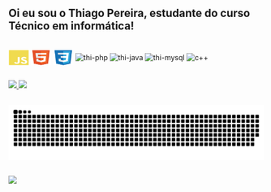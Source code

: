 ## Oi eu sou o Thiago Pereira, estudante do curso Técnico em informática!
<div style="display: inline_block"><br>
  <img align="center" alt="thi-Js" height="30" width="40" src="https://raw.githubusercontent.com/devicons/devicon/master/icons/javascript/javascript-plain.svg">
  <img align="center" alt="thi-HTML" height="30" width="40"  src="https://raw.githubusercontent.com/devicons/devicon/master/icons/html5/html5-original.svg">
  <img align="center" alt="thi-CSS" height="30" width="40" src="https://raw.githubusercontent.com/devicons/devicon/master/icons/css3/css3-original.svg">
  <img align="center" alt="thi-php" height="30" width="40" src="https://www.php.net/images/logos/new-php-logo.svg">
  <img align="center" alt="thi-java" height="30" width="40"  src="https://upload.wikimedia.org/wikipedia/pt/3/30/Java_programming_language_logo.svg">
  <img align="center" alt="thi-mysql" height="50" width="60" src="https://www.vectorlogo.zone/logos/mysql/mysql-official.svg">
    <img align="center" alt="c++" height="30" width="40" src="https://upload.wikimedia.org/wikipedia/commons/1/18/ISO_C%2B%2B_Logo.svg">
</div>
  
  ##

<div>
  <a href="https://github.com/thiagopereirafde755">
  <img height = "180em" src = "https://github-readme-stats.vercel.app/api?username=thiagopereirafde755&show_icons=true&theme=dracula&include_all_commits=true&count_private=true" />
  <img height = "180em" src = "https://github-readme-stats.vercel.app/api/top-langs/?username=thiagopereirafde755&layout=compact&langs_count=7&theme=dracula" />
</div>

 ##
  
<picture align="center">
  <source media="(prefers-color-scheme: dark)" srcset="https://raw.githubusercontent.com/thiagopereirafde755/thiagopereirafde755/output/github-contribution-grid-snake-dark.svg">
  <source media="(prefers-color-scheme: light)" srcset="https://raw.githubusercontent.com/thiagopereirafde755/thiagopereirafde755/output/github-contribution-grid-snake-dark.svg">
  <img align="center" alt="github contribution grid snake animation" src="https://raw.githubusercontent.com/mari4souza/mari4souza/output/github-contribution-grid-snake.svg">
</picture>

 ##

<div> 
  <a href="https://www.instagram.com/thiagopereira_.7/" target="_blank"><img src="https://img.shields.io/badge/-Instagram-%23E4405F?style=for-the-badge&logo=instagram&logoColor=white" target="_blank"></a>

</div>


